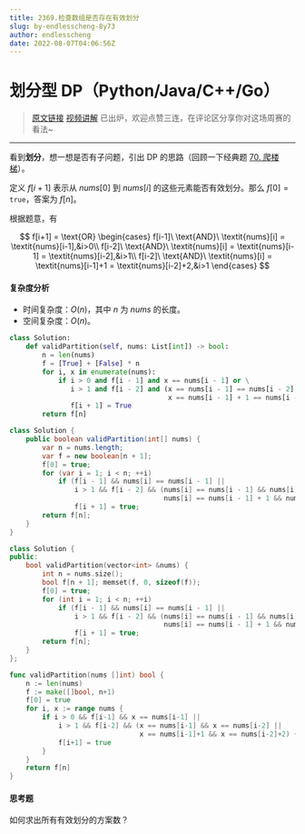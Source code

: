 ```yaml
---
title: 2369.检查数组是否存在有效划分
slug: by-endlesscheng-8y73
author: endlesscheng
date: 2022-08-07T04:06:56Z
---
```

# 划分型 DP（Python/Java/C++/Go）
 
> [原文链接](https://leetcode.cn/problems/check-if-there-is-a-valid-partition-for-the-array/solution/by-endlesscheng-8y73)
[视频讲解](https://www.bilibili.com/video/BV1CN4y1V7uE) 已出炉，欢迎点赞三连，在评论区分享你对这场周赛的看法~
 
---  

看到**划分**，想一想是否有子问题，引出 DP 的思路（回顾一下经典题 [70. 爬楼梯](https://leetcode.cn/problems/climbing-stairs/)）。

定义 $f[i+1]$ 表示从 $\textit{nums}[0]$ 到 $\textit{nums}[i]$ 的这些元素能否有效划分。那么 $f[0] = \texttt{true}$，答案为 $f[n]$。

根据题意，有

$$
f[i+1] = \text{OR}
\begin{cases} 
f[i-1]\ \text{AND}\ \textit{nums}[i] = \textit{nums}[i-1],&i>0\\
f[i-2]\ \text{AND}\ \textit{nums}[i] = \textit{nums}[i-1] = \textit{nums}[i-2],&i>1\\
f[i-2]\ \text{AND}\ \textit{nums}[i] = \textit{nums}[i-1]+1 = \textit{nums}[i-2]+2,&i>1
\end{cases}
$$

#### 复杂度分析

- 时间复杂度：$O(n)$，其中 $n$ 为 $\textit{nums}$ 的长度。
- 空间复杂度：$O(n)$。

```py [sol1-Python3]
class Solution:
    def validPartition(self, nums: List[int]) -> bool:
        n = len(nums)
        f = [True] + [False] * n
        for i, x in enumerate(nums):
            if i > 0 and f[i - 1] and x == nums[i - 1] or \
               i > 1 and f[i - 2] and (x == nums[i - 1] == nums[i - 2] or
                                       x == nums[i - 1] + 1 == nums[i - 2] + 2):
               f[i + 1] = True
        return f[n]
```

```java [sol1-Java]
class Solution {
    public boolean validPartition(int[] nums) {
        var n = nums.length;
        var f = new boolean[n + 1];
        f[0] = true;
        for (var i = 1; i < n; ++i)
            if (f[i - 1] && nums[i] == nums[i - 1] ||
                i > 1 && f[i - 2] && (nums[i] == nums[i - 1] && nums[i] == nums[i - 2] ||
                                      nums[i] == nums[i - 1] + 1 && nums[i] == nums[i - 2] + 2))
                f[i + 1] = true;
        return f[n];
    }
}
```

```cpp [sol1-C++]
class Solution {
public:
    bool validPartition(vector<int> &nums) {
        int n = nums.size();
        bool f[n + 1]; memset(f, 0, sizeof(f));
        f[0] = true;
        for (int i = 1; i < n; ++i)
            if (f[i - 1] && nums[i] == nums[i - 1] ||
                i > 1 && f[i - 2] && (nums[i] == nums[i - 1] && nums[i] == nums[i - 2] ||
                                      nums[i] == nums[i - 1] + 1 && nums[i] == nums[i - 2] + 2))
                f[i + 1] = true;
        return f[n];
    }
};
```

```go [sol1-Go]
func validPartition(nums []int) bool {
	n := len(nums)
	f := make([]bool, n+1)
	f[0] = true
	for i, x := range nums {
		if i > 0 && f[i-1] && x == nums[i-1] ||
			i > 1 && f[i-2] && (x == nums[i-1] && x == nums[i-2] ||
				                x == nums[i-1]+1 && x == nums[i-2]+2) {
			f[i+1] = true
		}
	}
	return f[n]
}
```

#### 思考题

如何求出所有有效划分的方案数？

